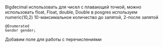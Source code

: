 Bigdecimal использовать для чисел с плавающей точкой, можно использовать float, Float, double, Double 
в posgres используем numeric(10,2) 10-максимальное количество до запятой, 2-после запятой

    @Enumerated
    Gender gender;

Добавим поле для работы с перечислениями